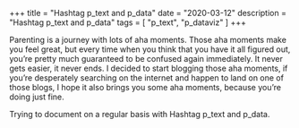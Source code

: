 +++
title = "Hashtag p_text and p_data"
date = "2020-03-12"
description = "Hashtag p_text and p_data"
tags = [
    "p_text", "p_dataviz"
]
+++

Parenting is a journey with lots of aha moments. Those aha moments make you feel great, but every time when you think that you have it all figured out, you’re pretty much guaranteed to be confused again immediately. It never gets easier, it never ends. I decided to start blogging those aha moments, if you’re desperately searching on the internet and happen to land on one of those blogs, I hope it also brings you some aha moments, because you’re doing just fine.

Trying to document on a regular basis with Hashtag p_text and p_data.